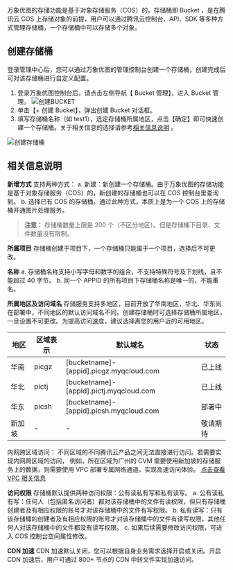 万象优图的存储功能是基于对象存储服务（COS）的。存储桶即 Bucket ，是在腾讯云 COS 上存储对象的前提，用户可以通过腾讯云控制台、API、SDK 等多种方式管理存储桶，一个存储桶中可以存储多个对象。
## 创建存储桶
登录管理中心后，您可以通过万象优图的管理控制台创建一个存储桶，创建完成后可对该存储桶进行自定义配置。
1. 登录万象优图控制台后，请点击左侧导航【 Bucket 管理】，进入 Bucket 管理。
![创建BUCKET](//mc.qcloudimg.com/static/img/ee31ad88e824f1b7661cdc26e8e85ad1/image.png)
2. 单击【+ 创建 Bucket】，弹出创建 Bucket 对话框。
3. 填写存储桶名称（如 test1），选定存储桶所属地区，点击【确定】即可快速创建一个存储桶。关于相关信息的选择请参考[相关信息说明](#1) 。
<span id="1"></span>

![创建存储桶](//mc.qcloudimg.com/static/img/7f441389fea08d28c76193cd2b113110/image.png)

## 相关信息说明
**新增方式**
支持两种方式：<span id="1"></span>
a. 新建：新创建一个存储桶。由于万象优图的存储功能是基于对象存储服务（COS）的，新创建的存储桶也可以在 COS 控制台里查询到。
b. 选择已有 COS 的存储桶。通过此种方式，本质上是为一个 COS 上的存储桶开通图片处理服务。
>  **注意：** 存储桶数量上限是 200 个（不区分地区）。但是存储桶下目录、文件数量没有限制。

**所属项目**
存储桶创建于项目下，一个存储桶只能属于一个项目，选择后不可更改。

**名称**
a. 存储桶名称支持小写字母和数字的组合，不支持特殊符号及下划线，且不能超过 40 字节。
b. 同一个 APPID 的所有项目下存储桶名称是唯一的，不能重名。

**所属地区及访问域名**
存储服务支持多地区，目前开放了华南地区，华北、华东尚在部署中，不同地区的默认访问域名不同。创建存储桶时可选择存储桶所属地区，一旦设置不可更改。为提高访问速度，建议选择离您的用户近的可用地区。

| 地区   | 区域表示  | 默认域名                                    | 状态   |
| ---- | ----- | --------------------------------------- | ---- |
| 华南   | picgz | [bucketname]-[appid].picgz.myqcloud.com | 已上线  |
| 华北   | pictj | [bucketname]-[appid].pictj.myqcloud.com | 已上线  |
| 华东   | picsh | [bucketname]-[appid].picsh.myqcloud.com | 部署中  |
| 新加坡  | -     | -                                       | 敬请期待 |

内网跨区域访问： 不同区域的不同腾讯云产品之间无法直接进行访问。若需要实现内网跨区域的访问， 例如，所在区域为广州的 CVM 需要使用新加坡的存储服务上的数据，则需要使用 VPC 部署专属网络通道，实现高速访问体验。 [点击查看 VPC 相关信息](https://www.qcloud.com/product/vpc.html)

**访问权限**
存储桶默认提供两种访问权限：公有读私有写和私有读写。
a. 公有读私有写：任何人（包括匿名访问者）都对该存储桶中的文件有读权限，但只有存储桶创建者及有相应权限的账号才对该存储桶中的文件有写权限。
b. 私有读写：只有该存储桶的创建者及有相应权限的账号才对该存储桶中的文件有读写权限，其他任何人对该存储桶中的文件都没有读写权限。
c. 如果后续需要修改访问权限，可进入 COS 控制台空间属性修改。

**CDN 加速**
CDN 加速默认关闭，您可以根据自身业务需求选择开启或关闭。开启 CDN 加速后，用户可通过 800+ 节点的 CDN 中转文件实现加速访问。
